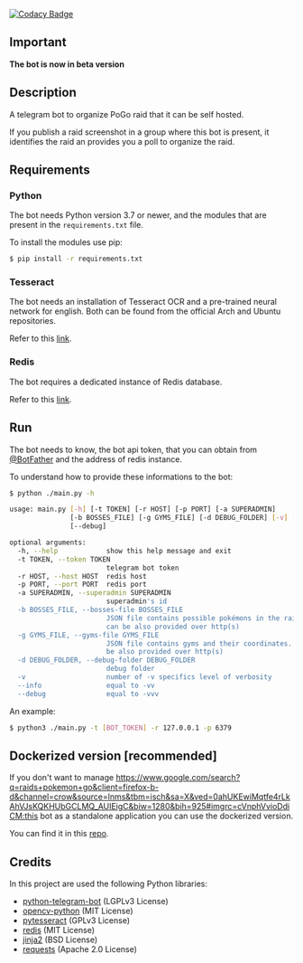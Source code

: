 [![Codacy Badge](https://api.codacy.com/project/badge/Grade/ffb75961a5854f7d9d429921ea71084b)](https://www.codacy.com/app/RobertoBochet/pogoraidbot?utm_source=github.com&utm_medium=referral&utm_content=RobertoBochet/pogoraidbot&utm_campaign=Badge_Grade)

## Important

**The bot is now in beta version**

## Description

A telegram bot to organize PoGo raid that it can be self hosted.

If you publish a raid screenshot in a group where this bot is present, it identifies the raid an provides you a poll to organize the raid.

## Requirements

### Python

The bot needs Python version 3.7 or newer, and the modules that are present in the `requirements.txt` file.

To install the modules use pip:

```bash
$ pip install -r requirements.txt
```

### Tesseract

The bot needs an installation of Tesseract OCR and a pre-trained neural network for english. Both can be found from the official Arch and Ubuntu repositories.

Refer to this [link](https://github.com/tesseract-ocr/tesseract).

### Redis

The bot requires a dedicated instance of Redis database.

Refer to this [link](https://redis.io/).

## Run

The bot needs to know, the bot api token, that you can obtain from [@BotFather](https://telegram.me/BotFather) and the address of redis instance.

To understand how to provide these informations to the bot:

```bash
$ python ./main.py -h
```

```bash
usage: main.py [-h] [-t TOKEN] [-r HOST] [-p PORT] [-a SUPERADMIN]
               [-b BOSSES_FILE] [-g GYMS_FILE] [-d DEBUG_FOLDER] [-v] [--info]
               [--debug]

optional arguments:
  -h, --help            show this help message and exit
  -t TOKEN, --token TOKEN
                        telegram bot token
  -r HOST, --host HOST  redis host
  -p PORT, --port PORT  redis port
  -a SUPERADMIN, --superadmin SUPERADMIN
                        superadmin's id
  -b BOSSES_FILE, --bosses-file BOSSES_FILE
                        JSON file contains possible pokémons in the raids. It
                        can be also provided over http(s)
  -g GYMS_FILE, --gyms-file GYMS_FILE
                        JSON file contains gyms and their coordinates. It can
                        be also provided over http(s)
  -d DEBUG_FOLDER, --debug-folder DEBUG_FOLDER
                        debug folder
  -v                    number of -v specifics level of verbosity
  --info                equal to -vv
  --debug               equal to -vvv
```

An example:

```bash
$ python3 ./main.py -t [BOT_TOKEN] -r 127.0.0.1 -p 6379
```

## Dockerized version \[recommended]

If you don't want to manage https://www.google.com/search?q=raids+pokemon+go&client=firefox-b-d&channel=crow&source=lnms&tbm=isch&sa=X&ved=0ahUKEwiMqtfe4rLkAhVJsKQKHUbGCLMQ_AUIEigC&biw=1280&bih=925#imgrc=cVnphVvioDdiCM:this bot as a standalone application you can use the dockerized version.

You can find it in this [repo](https://github.com/RobertoBochet/pogoraidbot-dockerized).

## Credits

In this project are used the following Python libraries:

-   [python-telegram-bot](https://python-telegram-bot.org/) (LGPLv3 License)
-   [opencv-python](https://pypi.org/project/opencv-python/) (MIT License)
-   [pytesseract](https://pypi.org/project/pytesseract/) (GPLv3 License)
-   [redis](https://pypi.org/project/redis/) (MIT License)
-   [jinja2](https://pypi.org/project/Jinja2/) (BSD License)
-   [requests](https://pypi.org/project/requests/) (Apache 2.0 License)
